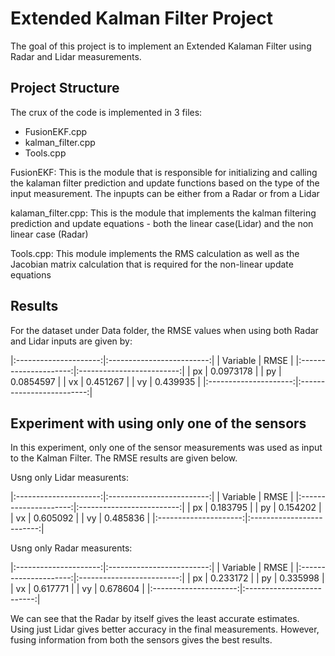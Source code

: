 # Extended Kalman Filter Project

The goal of this project is to implement an Extended Kalaman Filter using Radar and Lidar measurements.

## Project Structure

The crux of the code is implemented in 3 files:

* FusionEKF.cpp
* kalman_filter.cpp
* Tools.cpp

FusionEKF: This is the module that is responsible for initializing and calling the kalaman filter prediction and update functions 
based on the type of the input measurement. The inpupts can be either from a Radar or from a Lidar

kalaman_filter.cpp: This is the module that implements the kalman filtering prediction and update equations - both the linear case(Lidar) 
and the non linear case (Radar)

Tools.cpp: This module implements the RMS calculation as well as the Jacobian matrix calculation that is required for the non-linear update
equations

## Results

For the dataset under Data folder, the RMSE values when using both Radar and Lidar inputs are given by:

|:---------------------:|:-------------------------:| 
|	Variable         	|     RMSE 					| 
|:---------------------:|:-------------------------:| 
| px        	 		| 0.0973178 		    	| 
| py        	 		| 0.0854597 		    	| 
| vx        	 		| 0.451267  		    	| 
| vy        	 		| 0.439935  		    	| 
|:---------------------:|:-------------------------:| 

## Experiment with using only one of the sensors


In this experiment, only one of the sensor measurements was used as input to the Kalman Filter.  The RMSE results are given below.

Usng only Lidar measurents:

|:---------------------:|:-------------------------:| 
|	Variable         	|     RMSE 					| 
|:---------------------:|:-------------------------:| 
| px        	 		| 0.183795   		    	| 
| py        	 		| 0.154202  		    	| 
| vx        	 		| 0.605092  		    	| 
| vy        	 		| 0.485836  		    	| 
|:---------------------:|:-------------------------:| 

Usng only Radar measurents:

|:---------------------:|:-------------------------:| 
|	Variable         	|     RMSE 					| 
|:---------------------:|:-------------------------:| 
| px        	 		| 0.233172   		    	| 
| py        	 		| 0.335998  		    	| 
| vx        	 		| 0.617771  		    	| 
| vy        	 		| 0.678604  		    	| 
|:---------------------:|:-------------------------:| 


We can see that the Radar by itself gives the least accurate estimates. Using just Lidar gives better accuracy in the final measurements.
However, fusing information from both the sensors gives the best results.

